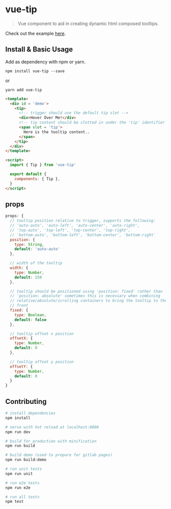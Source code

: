 # vue-tip

> Vue component to aid in creating dynamic html composed tooltips.

Check out the example [here](https://kevinwarne.github.io/vue-tip/).

## Install & Basic Usage

Add as dependency with npm or yarn.

`npm install vue-tip --save`

or

`yarn add vue-tip`

```html
<template>
  <div id = 'demo'>
    <tip>
      <!-- trigger should use the default tip slot -->
      <div>Hover Over Me!</div>
      <!-- tip content should be slotted in under the 'tip' identifier -->
      <span slot = 'tip'>
        Here is the tooltip content..
      </span>
    </tip>
  </div>
</template>

<script>
  import { Tip } from 'vue-tip'

  export default {
    components: { Tip },
  }
</script>
```

## props

```javascript
props: {
  // tooltip position relative to trigger, supports the following:
  // 'auto-auto', 'auto-left', 'auto-center', 'auto-right',
  // 'top-auto', 'top-left', 'top-center', 'top-right',
  // 'bottom-auto', 'bottom-left', 'bottom-center', 'bottom-right'
  position: {
    type: String,
    default: 'auto-auto'
  },

  // width of the tooltip
  width: {
    type: Number,
    default: 150
  },

  // tooltip should be positioned using 'position: fixed' rather than
  // 'position: absolute' sometimes this is necessary when combining
  // relative/absolute/scrolling containers to bring the tooltip to the
  // front
  fixed: {
    type: Boolean,
    default: false
  },

  // tooltip offset x position
  offsetX: {
    type: Number,
    default: 0
  },

  // tooltip offset y position
  offsetY: {
    type: Number,
    default: 0
  }
}
```

## Contributing

``` bash
# install dependencies
npm install

# serve with hot reload at localhost:8080
npm run dev

# build for production with minification
npm run build

# build demo (used to prepare for gitlab pages)
npm run build:demo

# run unit tests
npm run unit

# run e2e tests
npm run e2e

# run all tests
npm test
```
